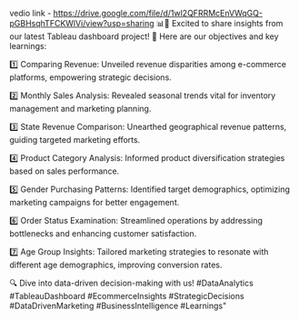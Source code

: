 vedio link - https://drive.google.com/file/d/1wl2QFRRMcEnVWqGQ-pGBHsqhTFCKWlVi/view?usp=sharing
📊💼 Excited to share insights from our latest Tableau dashboard project! 🚀 Here are our objectives and key learnings:

1️⃣ Comparing Revenue: Unveiled revenue disparities among e-commerce platforms, empowering strategic decisions.

2️⃣ Monthly Sales Analysis: Revealed seasonal trends vital for inventory management and marketing planning.

3️⃣ State Revenue Comparison: Unearthed geographical revenue patterns, guiding targeted marketing efforts.

4️⃣ Product Category Analysis: Informed product diversification strategies based on sales performance.

5️⃣ Gender Purchasing Patterns: Identified target demographics, optimizing marketing campaigns for better engagement.

6️⃣ Order Status Examination: Streamlined operations by addressing bottlenecks and enhancing customer satisfaction.

7️⃣ Age Group Insights: Tailored marketing strategies to resonate with different age demographics, improving conversion rates.

🔍 Dive into data-driven decision-making with us! #DataAnalytics #TableauDashboard #EcommerceInsights #StrategicDecisions #DataDrivenMarketing #BusinessIntelligence #Learnings"
